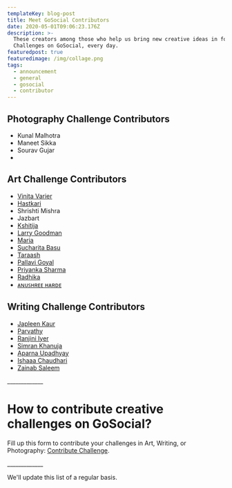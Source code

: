 ```yaml
---
templateKey: blog-post
title: Meet GoSocial Contributors
date: 2020-05-01T09:06:23.176Z
description: >-
  These creators among those who help us bring new creative ideas in form of
  Challenges on GoSocial, every day.
featuredpost: true
featuredimage: /img/collage.png
tags:
  - announcement
  - general
  - gosocial
  - contributor
---
```

## Photography Challenge Contributors

* Kunal Malhotra
* Maneet Sikka
* Sourav Gujar
* 

## Art Challenge Contributors

* [Vinita Varier](https://www.instagram.com/that.crazy.doodler/)
* [Hastkari](https://www.instagram.com/hast_kari/)
* Shrishti Mishra
* Jazbart
* [Kshitija ](https://www.instagram.com/artandstuffbyksh/)
* [Larry Goodman](https://instagram.com/petportraitsbylarry)
* [Maria](https://instagram.com/mariamixmeart)
* [Sucharita Basu](http://instagram.com/art_sucharita)
* [Taraash](instagram.com/taraashbyrg)
* [Pallavi Goyal](https://www.instagram.com/kalaavi_by_pallavi/)
* [Priyanka Sharma](https://www.instagram.com/priyankapaints/)
* [Radhika](https://www.instagram.com/impulsive.artist/)
* [ᴀɴᴜꜱʜʀᴇᴇ ʜᴀʀᴅᴇ](https://www.instagram.com/artunplugged_/)

## Writing Challenge Contributors

* [Japleen Kaur](http://instagram.com/millennialladki)
* [Parvathy](http://instagram.com/paro.__)
* [Ranjini Iyer](http://instagram.com/worthy_wordsmith)
* [Simran Khanuja](http://instagram.com/_thespilledink)
* [Aparna Upadhyay](http://instagram.com/aparnaupadhyay)
* [Ishaaa Chaudhari](https://www.instagram.com/ishaachaudhari/)
* [Zainab Saleem](https://www.instagram.com/zeeewrites/)

\_\_\_\_\_\_\_\_\_\_\_\__

# How to contribute creative challenges on GoSocial?

Fill up this form to contribute your challenges in Art, Writing, or Photography: [Contribute Challenge](https://docs.google.com/forms/d/e/1FAIpQLSf4n1x4gRNjB4jz2XVxV6GMyoltMCbu6ccIOR0uY3rO8yH3mA/viewform).

\_\_\_\_\_\_\_\_\_\_\_\__

We'll update this list of a regular basis.
